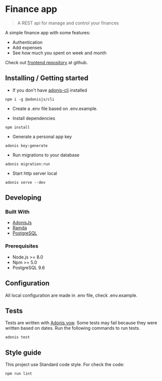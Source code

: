 # Finance app
> A REST api for manage and control your finances

A simple finance app with some features:
* Authentication
* Add expenses
* See how much you spent on week and month

Check out [frontend repository](https://github.com/vinicius-batista/finance-app-frontend) at github.

## Installing / Getting started

* If you don't have [adonis-cli](https://github.com/adonisjs/adonis-cli) installed
```shell 
npm i -g @adonisjs/cli 
```

* Create a .env file based on .env.example.

* Install dependencies
```shell 
npm install 
```

* Generate a personal app key
```shell 
adonis key:generate
 ```

* Run migrations to your database
```shell
adonis migration:run
```

* Start http server local
```shell
adonis serve --dev
```

## Developing

### Built With
* [AdonisJs](https://adonisjs.com/)
* [Ramda](http://ramdajs.com/)
* [PostgreSQL](https://www.postgresql.org/)

### Prerequisites
* Node.js >= 8.0
* Npm >= 5.0
* PostgreSQL 9.6

## Configuration

All local configuration are made in .env file, check .env.example.

## Tests

Tests are written with [Adonis vow](https://github.com/adonisjs/adonis-vow).
Some tests may fail because they were written based on dates.
Run the following commands to run tests.

```shell
adonis test
```

## Style guide

This project use Standard code style. For check the code:
```bash
npm run lint
```
